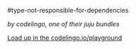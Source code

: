 #type-not-responsible-for-dependencies

_by codelingo, one of their juju bundles_


[Load up in the codelingo.io/playground](https://codelingo.io/playground/?repo=github.com/codelingo/hub&dir=tenets/codelingo/juju/type-not-responsible-for-dependencies&tenet=codelingo/juju/type-not-responsible-for-dependencies)

